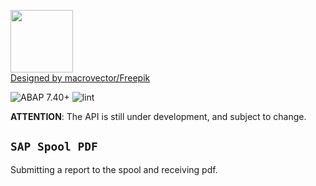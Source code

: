 <img src="https://github.com/victorizbitskiy/zspool_pdf/blob/main/logo/logo.svg" height="100px"/>\
<a href="https://ru.freepik.com/macrovector">Designed by macrovector/Freepik</a>

![ABAP 7.40+](https://img.shields.io/badge/ABAP-7.00%2B-brightgreen)
![lint](https://github.com/victorizbitskiy/zspool_pdf/actions/workflows/main.yml/badge.svg)

**ATTENTION**: The API is still under development, and subject to change.

## `SAP Spool PDF`

Submitting a report to the spool and receiving pdf.

